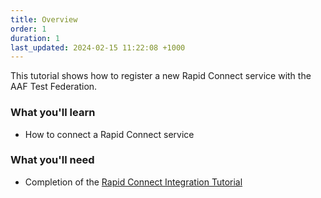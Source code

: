 ```yaml
---
title: Overview
order: 1
duration: 1
last_updated: 2024-02-15 11:22:08 +1000
---
```


This tutorial shows how to register a new Rapid Connect service with the AAF Test Federation.

### What you'll learn

- How to connect a Rapid Connect service

### What you'll need

- Completion of the [Rapid Connect Integration Tutorial](/rapid-connect-integration/01-overview)
